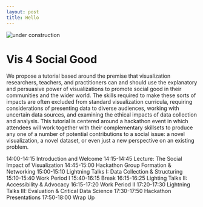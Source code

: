 ```yaml
---
layout: post
title: Hello
---
```


![under construction](https://underconstruction.gif "Under Construction")

# Vis 4 Social Good

We propose a tutorial based around the premise that visualization researchers, teachers, and practitioners can and should use the explanatory and persuasive power of visualizations to promote social good in their communities and the wider world. The skills required to make these sorts of impacts are often excluded from standard visualization curricula, requiring considerations of presenting data to diverse audiences, working with uncertain data sources, and examining the ethical impacts of data collection and analysis. This tutorial is centered around a hackathon event in which attendees will work together with their complementary skillsets to produce any one of a number of potential contributions to a social issue: a novel visualization, a novel dataset, or even just a new perspective on an existing problem.

14:00-14:15 Introduction and Welcome
14:15-14:45 Lecture: The Social Impact of Visualization
14:45-15:00 Hackathon Group Formation \& Networking
15:00-15:10 Lightning Talks I: Data Collection \& Structuring
15:10-15:40 Work Period I
15:40-16:15 Break
16:15-16:25 Lighting Talks II: Accessibility \& Advocacy
16:15-17:20 Work Period II
17:20-17:30 Lightning Talks III: Evaluation \& Critical Data Science
17:30-17:50 Hackathon Presentations
17:50-18:00 Wrap Up


